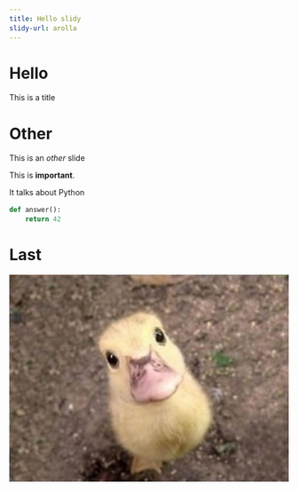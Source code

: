 ```yaml
---
title: Hello slidy
slidy-url: arolla
---
```


# Hello

This is a title

# Other

This is an *other* slide

This is **important**.

It talks about Python

```python
def answer():
    return 42
```

# Last

![](cute-duck.jpg)


